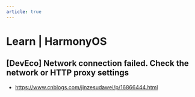 ```yaml
---
article: true
---
```


# Learn | HarmonyOS

## [DevEco] Network connection failed. Check the network or HTTP proxy settings


- https://www.cnblogs.com/jinzesudawei/p/16866444.html